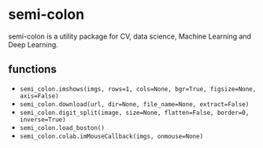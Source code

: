 # semi-colon
semi-colon is a utility package for CV, data science, Machine Learning and Deep Learning.
## functions
* `semi_colon.imshows(imgs, rows=1, cols=None, bgr=True, figsize=None, axis=False)`
* `semi_colon.download(url, dir=None, file_name=None, extract=False)`
* `semi_colon.digit_split(image, size=None, flatten=False, border=0, inverse=True)`
* `semi_colon.load_boston()`
* `semi_colon.colab.imMouseCallback(imgs, onmouse=None)`